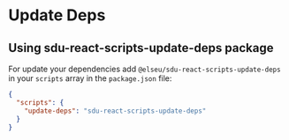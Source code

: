 # Update Deps

## Using sdu-react-scripts-update-deps package

For update your dependencies add `@elseu/sdu-react-scripts-update-deps` in your `scripts` array in the `package.json` file:

```json
{
  "scripts": {
    "update-deps": "sdu-react-scripts-update-deps"
  }
}
```

